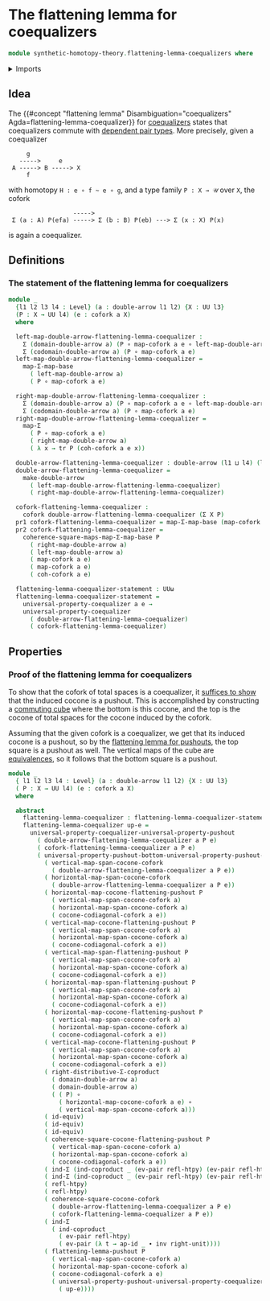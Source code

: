 # The flattening lemma for coequalizers

```agda
module synthetic-homotopy-theory.flattening-lemma-coequalizers where
```

<details><summary>Imports</summary>

```agda
open import foundation.action-on-identifications-functions
open import foundation.coproduct-types
open import foundation.dependent-pair-types
open import foundation.double-arrows
open import foundation.equivalences
open import foundation.function-types
open import foundation.functoriality-dependent-pair-types
open import foundation.homotopies
open import foundation.identity-types
open import foundation.transport-along-identifications
open import foundation.type-arithmetic-coproduct-types
open import foundation.universe-levels

open import synthetic-homotopy-theory.coforks
open import synthetic-homotopy-theory.dependent-universal-property-coequalizers
open import synthetic-homotopy-theory.flattening-lemma-pushouts
open import synthetic-homotopy-theory.universal-property-coequalizers
open import synthetic-homotopy-theory.universal-property-pushouts
```

</details>

## Idea

The
{{#concept "flattening lemma" Disambiguation="coequalizers" Agda=flattening-lemma-coequalizer}}
for [coequalizers](synthetic-homotopy-theory.coequalizers.md) states that
coequalizers commute with
[dependent pair types](foundation.dependent-pair-types.md). More precisely,
given a coequalizer

```text
     g
   ----->     e
 A -----> B -----> X
     f
```

with homotopy `H : e ∘ f ~ e ∘ g`, and a type family `P : X → 𝒰` over `X`, the
cofork

```text
                  ----->
 Σ (a : A) P(efa) -----> Σ (b : B) P(eb) ---> Σ (x : X) P(x)
```

is again a coequalizer.

## Definitions

### The statement of the flattening lemma for coequalizers

```agda
module _
  {l1 l2 l3 l4 : Level} (a : double-arrow l1 l2) {X : UU l3}
  (P : X → UU l4) (e : cofork a X)
  where

  left-map-double-arrow-flattening-lemma-coequalizer :
    Σ (domain-double-arrow a) (P ∘ map-cofork a e ∘ left-map-double-arrow a) →
    Σ (codomain-double-arrow a) (P ∘ map-cofork a e)
  left-map-double-arrow-flattening-lemma-coequalizer =
    map-Σ-map-base
      ( left-map-double-arrow a)
      ( P ∘ map-cofork a e)

  right-map-double-arrow-flattening-lemma-coequalizer :
    Σ (domain-double-arrow a) (P ∘ map-cofork a e ∘ left-map-double-arrow a) →
    Σ (codomain-double-arrow a) (P ∘ map-cofork a e)
  right-map-double-arrow-flattening-lemma-coequalizer =
    map-Σ
      ( P ∘ map-cofork a e)
      ( right-map-double-arrow a)
      ( λ x → tr P (coh-cofork a e x))

  double-arrow-flattening-lemma-coequalizer : double-arrow (l1 ⊔ l4) (l2 ⊔ l4)
  double-arrow-flattening-lemma-coequalizer =
    make-double-arrow
      ( left-map-double-arrow-flattening-lemma-coequalizer)
      ( right-map-double-arrow-flattening-lemma-coequalizer)

  cofork-flattening-lemma-coequalizer :
    cofork double-arrow-flattening-lemma-coequalizer (Σ X P)
  pr1 cofork-flattening-lemma-coequalizer = map-Σ-map-base (map-cofork a e) P
  pr2 cofork-flattening-lemma-coequalizer =
    coherence-square-maps-map-Σ-map-base P
      ( right-map-double-arrow a)
      ( left-map-double-arrow a)
      ( map-cofork a e)
      ( map-cofork a e)
      ( coh-cofork a e)

  flattening-lemma-coequalizer-statement : UUω
  flattening-lemma-coequalizer-statement =
    universal-property-coequalizer a e →
    universal-property-coequalizer
      ( double-arrow-flattening-lemma-coequalizer)
      ( cofork-flattening-lemma-coequalizer)
```

## Properties

### Proof of the flattening lemma for coequalizers

To show that the cofork of total spaces is a coequalizer, it
[suffices to show](synthetic-homotopy-theory.universal-property-coequalizers.md)
that the induced cocone is a pushout. This is accomplished by constructing a
[commuting cube](foundation.commuting-cubes-of-maps.md) where the bottom is this
cocone, and the top is the cocone of total spaces for the cocone induced by the
cofork.

Assuming that the given cofork is a coequalizer, we get that its induced cocone
is a pushout, so by the
[flattening lemma for pushouts](synthetic-homotopy-theory.flattening-lemma-pushouts.md),
the top square is a pushout as well. The vertical maps of the cube are
[equivalences](foundation.equivalences.md), so it follows that the bottom square
is a pushout.

```agda
module _
  { l1 l2 l3 l4 : Level} (a : double-arrow l1 l2) {X : UU l3}
  ( P : X → UU l4) (e : cofork a X)
  where

  abstract
    flattening-lemma-coequalizer : flattening-lemma-coequalizer-statement a P e
    flattening-lemma-coequalizer up-e =
      universal-property-coequalizer-universal-property-pushout
        ( double-arrow-flattening-lemma-coequalizer a P e)
        ( cofork-flattening-lemma-coequalizer a P e)
        ( universal-property-pushout-bottom-universal-property-pushout-top-cube-equiv
          ( vertical-map-span-cocone-cofork
            ( double-arrow-flattening-lemma-coequalizer a P e))
          ( horizontal-map-span-cocone-cofork
            ( double-arrow-flattening-lemma-coequalizer a P e))
          ( horizontal-map-cocone-flattening-pushout P
            ( vertical-map-span-cocone-cofork a)
            ( horizontal-map-span-cocone-cofork a)
            ( cocone-codiagonal-cofork a e))
          ( vertical-map-cocone-flattening-pushout P
            ( vertical-map-span-cocone-cofork a)
            ( horizontal-map-span-cocone-cofork a)
            ( cocone-codiagonal-cofork a e))
          ( vertical-map-span-flattening-pushout P
            ( vertical-map-span-cocone-cofork a)
            ( horizontal-map-span-cocone-cofork a)
            ( cocone-codiagonal-cofork a e))
          ( horizontal-map-span-flattening-pushout P
            ( vertical-map-span-cocone-cofork a)
            ( horizontal-map-span-cocone-cofork a)
            ( cocone-codiagonal-cofork a e))
          ( horizontal-map-cocone-flattening-pushout P
            ( vertical-map-span-cocone-cofork a)
            ( horizontal-map-span-cocone-cofork a)
            ( cocone-codiagonal-cofork a e))
          ( vertical-map-cocone-flattening-pushout P
            ( vertical-map-span-cocone-cofork a)
            ( horizontal-map-span-cocone-cofork a)
            ( cocone-codiagonal-cofork a e))
          ( right-distributive-Σ-coproduct
            ( domain-double-arrow a)
            ( domain-double-arrow a)
            ( ( P) ∘
              ( horizontal-map-cocone-cofork a e) ∘
              ( vertical-map-span-cocone-cofork a)))
          ( id-equiv)
          ( id-equiv)
          ( id-equiv)
          ( coherence-square-cocone-flattening-pushout P
            ( vertical-map-span-cocone-cofork a)
            ( horizontal-map-span-cocone-cofork a)
            ( cocone-codiagonal-cofork a e))
          ( ind-Σ (ind-coproduct _ (ev-pair refl-htpy) (ev-pair refl-htpy)))
          ( ind-Σ (ind-coproduct _ (ev-pair refl-htpy) (ev-pair refl-htpy)))
          ( refl-htpy)
          ( refl-htpy)
          ( coherence-square-cocone-cofork
            ( double-arrow-flattening-lemma-coequalizer a P e)
            ( cofork-flattening-lemma-coequalizer a P e))
          ( ind-Σ
            ( ind-coproduct _
              ( ev-pair refl-htpy)
              ( ev-pair (λ t → ap-id _ ∙ inv right-unit))))
          ( flattening-lemma-pushout P
            ( vertical-map-span-cocone-cofork a)
            ( horizontal-map-span-cocone-cofork a)
            ( cocone-codiagonal-cofork a e)
            ( universal-property-pushout-universal-property-coequalizer a e
              ( up-e))))
```
